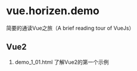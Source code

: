 # vue.horizen.demo
简要的通读Vue之旅（A brief reading tour of VueJs）

## Vue2
1. demo_1_01.html 了解Vue2的第一个示例
